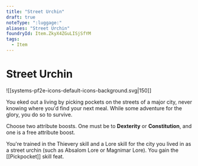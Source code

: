 ```yaml
---
title: "Street Urchin"
draft: true
noteType: ":luggage:"
aliases: "Street Urchin"
foundryId: Item.ZkyX4ZGuLISjSfYM
tags:
  - Item
---
```


# Street Urchin
![[systems-pf2e-icons-default-icons-background.svg|150]]

You eked out a living by picking pockets on the streets of a major city, never knowing where you'd find your next meal. While some adventure for the glory, you do so to survive.

Choose two attribute boosts. One must be to **Dexterity** or **Constitution**, and one is a free attribute boost.

You're trained in the Thievery skill and a Lore skill for the city you lived in as a street urchin (such as Absalom Lore or Magnimar Lore). You gain the [[Pickpocket]] skill feat.
